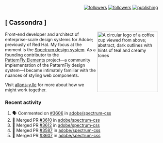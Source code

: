 <p align="right"><a rel="me" href="https://front-end.social/@castastrophe">
    <img alt="followers" title="Follow me on Mastodon" src="https://img.shields.io/mastodon/follow/109297102751309835?domain=https%3A%2F%2Ffront-end.social&label=Follow&logo=mastodon&logoColor=white&style=for-the-badge&labelColor=008080&color=006969"/></a>
  <a href="https://codepen.io/castastrophe/">
    <img alt="followers" title="Follow me on CodePen" src="https://img.shields.io/badge/23-1?color=640464&labelColor=7c007c&style=for-the-badge&logo=codepen&label=Follow"/></a>
<a href="https://castastrophe.medium.com/">
    <img alt="publishing" title="View articles on Medium" src="https://img.shields.io/badge/107-1?color=666&labelColor=444&label=subscribe&logo=medium&logoColor=white&style=for-the-badge"/></a>
</p>

## [&nbsp;Cassondra&nbsp;]

<img align="right" src="https://github-production-user-asset-6210df.s3.amazonaws.com/1840295/253016758-ba468774-1cd3-42c2-8f43-947b5eeb5edf.png" height="200" alt="A circular logo of a coffee cup viewed from above; abstract, dark outlines with hints of teal and creamy tones">

Front-end developer and architect of enterprise-scale design systems for Adobe; previously of Red Hat. My focus at the moment is the [Spectrum design system](https://github.com/adobe/spectrum-css). As a founding contributor to the [PatternFly&nbsp;Elements](https://github.com/patternfly/patternfly-elements) project&mdash;a community implementation of the PatternFly design system&mdash;I became intimately familiar with the nuances of styling web components.

Visit [allons-y.llc](http://allons-y.llc/) for more about how we might work together.

### Recent activity

<!--START_SECTION:activity-->
1. 🗣 Commented on [#3606](https://github.com/adobe/spectrum-css/pull/3606#issuecomment-2714699296) in [adobe/spectrum-css](https://github.com/adobe/spectrum-css)
2. 🎉 Merged PR [#3610](https://github.com/adobe/spectrum-css/pull/3610) in [adobe/spectrum-css](https://github.com/adobe/spectrum-css)
3. 🎉 Merged PR [#3612](https://github.com/adobe/spectrum-css/pull/3612) in [adobe/spectrum-css](https://github.com/adobe/spectrum-css)
4. 🎉 Merged PR [#3587](https://github.com/adobe/spectrum-css/pull/3587) in [adobe/spectrum-css](https://github.com/adobe/spectrum-css)
5. 🎉 Merged PR [#3607](https://github.com/adobe/spectrum-css/pull/3607) in [adobe/spectrum-css](https://github.com/adobe/spectrum-css)
<!--END_SECTION:activity-->
